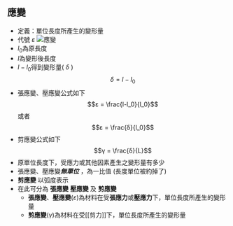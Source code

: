 ## 應變 ##
+ 定義：單位長度所產生的變形量
+ 代號 $ε$
![應變](https://encrypted-tbn0.gstatic.com/images?q=tbn:ANd9GcQPWCtnO_zaw42muexWNFay-VyLGsanS-teahfp_fd1_KlFtLj_8-N5T94hRtqHROx6Owc&usqp=CAU)
+ $l_0$為原長度
+ $l$為變形後長度
+ $l-l_0$得到變形量( $δ$ )$$δ = l-l_0$$
+ 張應變、壓應變公式如下$$ε = \frac{l-l_0}{l_0}$$
	或者$$ε = \frac{δ}{l_0}$$
+ 剪應變公式如下$$γ = \frac{δ}{L}$$
+ 原單位長度下，受應力或其他因素產生之變形量有多少
+ 張應變、壓應變***無單位*** ，為一比值 (長度單位被約掉了)
+ **剪應變** 以弧度表示
+ 在此可分為 **張應變** **壓應變** 及 **剪應變**
	+ **張應變**、**壓應變**($ε$)為材料在受**張應力**或**壓應力**下，單位長度所產生的變形量
	+ **剪應變**($γ$)為材料在受[[剪力]]下，單位長度所產生的變形量
